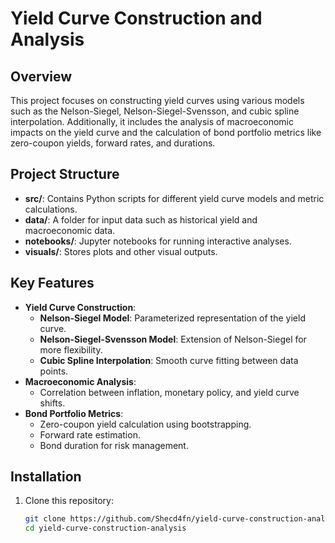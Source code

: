 # Yield Curve Construction and Analysis

## Overview
This project focuses on constructing yield curves using various models such as the Nelson-Siegel, Nelson-Siegel-Svensson, and cubic spline interpolation. Additionally, it includes the analysis of macroeconomic impacts on the yield curve and the calculation of bond portfolio metrics like zero-coupon yields, forward rates, and durations.

## Project Structure
- **src/**: Contains Python scripts for different yield curve models and metric calculations.
- **data/**: A folder for input data such as historical yield and macroeconomic data.
- **notebooks/**: Jupyter notebooks for running interactive analyses.
- **visuals/**: Stores plots and other visual outputs.

## Key Features
- **Yield Curve Construction**:
  - **Nelson-Siegel Model**: Parameterized representation of the yield curve.
  - **Nelson-Siegel-Svensson Model**: Extension of Nelson-Siegel for more flexibility.
  - **Cubic Spline Interpolation**: Smooth curve fitting between data points.
- **Macroeconomic Analysis**:
  - Correlation between inflation, monetary policy, and yield curve shifts.
- **Bond Portfolio Metrics**:
  - Zero-coupon yield calculation using bootstrapping.
  - Forward rate estimation.
  - Bond duration for risk management.

## Installation
1. Clone this repository:
   ```bash
   git clone https://github.com/Shecd4fn/yield-curve-construction-analysis.git
   cd yield-curve-construction-analysis

